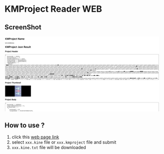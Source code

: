 # KMProject Reader WEB 

## ScreenShot
![screen shot](./KMProjectWebScreenShot.png)
## How to use ?
1. click this [web page link](http://0.0.0.0:8080)
2. select `xxx.kine` file or `xxx.kmproject` file and submit
3. `xxx.kine.txt` file will be downloaded
